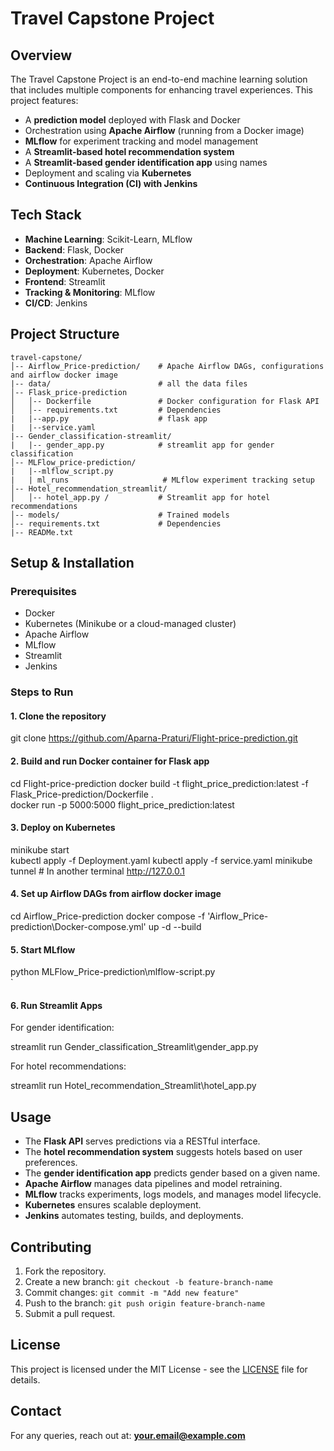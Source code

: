 # Travel Capstone Project

## Overview
The Travel Capstone Project is an end-to-end machine learning solution that includes multiple components for enhancing travel experiences. This project features:

- A **prediction model** deployed with Flask and Docker
- Orchestration using **Apache Airflow** (running from a Docker image)
- **MLflow** for experiment tracking and model management
- A **Streamlit-based hotel recommendation system**
- A **Streamlit-based gender identification app** using names
- Deployment and scaling via **Kubernetes**
- **Continuous Integration (CI) with Jenkins**

## Tech Stack
- **Machine Learning**: Scikit-Learn, MLflow
- **Backend**: Flask, Docker
- **Orchestration**: Apache Airflow
- **Deployment**: Kubernetes, Docker
- **Frontend**: Streamlit
- **Tracking & Monitoring**: MLflow
- **CI/CD**: Jenkins

## Project Structure
```
travel-capstone/
│-- Airflow_Price-prediction/    # Apache Airflow DAGs, configurations and airflow docker image 
|-- data/                        # all the data files            
│-- Flask_price-prediction
│   │-- Dockerfile               # Docker configuration for Flask API
│   │-- requirements.txt         # Dependencies
|   |--app.py                    # flask app
|   |--service.yaml
|-- Gender_classification-streamlit/
|   |-- gender_app.py            # streamlit app for gender classification
│-- MLFlow_price-prediction/
|   |--mlflow_script.py
|   | ml_runs                     # MLflow experiment tracking setup
│-- Hotel_recommendation_streamlit/
│   │-- hotel_app.py /           # Streamlit app for hotel recommendations
│-- models/                      # Trained models             
│-- requirements.txt             # Dependencies
|-- READMe.txt
```

## Setup & Installation

### Prerequisites
- Docker
- Kubernetes (Minikube or a cloud-managed cluster)
- Apache Airflow
- MLflow
- Streamlit
- Jenkins

### Steps to Run

#### 1. Clone the repository

git clone https://github.com/Aparna-Praturi/Flight-price-prediction.git


#### 2. Build and run Docker container for Flask app

cd Flight-price-prediction
docker build -t flight_price_prediction:latest -f  Flask_Price-prediction/Dockerfile .      
docker run  -p 5000:5000 flight_price_prediction:latest

#### 3. Deploy on Kubernetes

minikube start   
kubectl apply -f Deployment.yaml
kubectl apply -f service.yaml
minikube tunnel         # In another terminal
http://127.0.0.1 

#### 4. Set up Airflow DAGs from airflow docker image

cd Airflow_Price-prediction
docker compose -f 'Airflow_Price-prediction\Docker-compose.yml' up -d --build 

#### 5. Start MLflow 

python MLFlow_Price-prediction\mlflow-script.py    
`
#### 6. Run Streamlit Apps

For gender identification:

streamlit run Gender_classification_Streamlit\gender_app.py

For hotel recommendations:

streamlit run Hotel_recommendation_Streamlit\hotel_app.py  




## Usage
- The **Flask API** serves predictions via a RESTful interface.
- The **hotel recommendation system** suggests hotels based on user preferences.
- The **gender identification app** predicts gender based on a given name.
- **Apache Airflow** manages data pipelines and model retraining.
- **MLflow** tracks experiments, logs models, and manages model lifecycle.
- **Kubernetes** ensures scalable deployment.
- **Jenkins** automates testing, builds, and deployments.

## Contributing
1. Fork the repository.
2. Create a new branch: `git checkout -b feature-branch-name`
3. Commit changes: `git commit -m "Add new feature"`
4. Push to the branch: `git push origin feature-branch-name`
5. Submit a pull request.

## License
This project is licensed under the MIT License - see the [LICENSE](LICENSE) file for details.

## Contact
For any queries, reach out at: **your.email@example.com**



